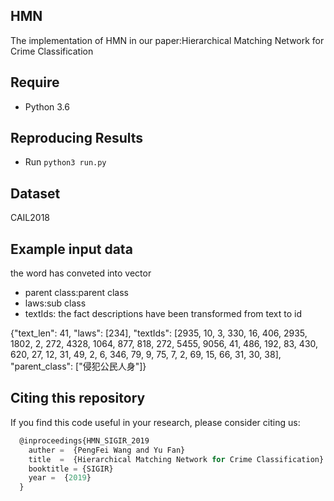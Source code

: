 ## HMN
The implementation of HMN in our paper:Hierarchical Matching Network for Crime Classification



## Require
* Python 3.6


## Reproducing Results
* Run `python3 run.py`


## Dataset
CAIL2018


## Example input data
the word has conveted into vector

* parent class:parent class
* laws:sub class
* textIds: the fact descriptions have been transformed from text to id

{"text_len": 41, "laws": [234],
"textIds": [2935, 10, 3, 330, 16, 406, 2935, 1802, 2, 272, 4328, 1064, 877, 818, 272, 5455,
9056, 41, 486, 192, 83, 430, 620, 27, 12, 31, 49, 2, 6, 346, 79, 9, 75, 7, 2, 69, 15, 66, 31,
30, 38], "parent_class": ["侵犯公民人身"]}


## Citing this repository
If you find this code useful in your research, please consider citing us:
```javascript
  @inproceedings{HMN_SIGIR_2019
    auther =  {PengFei Wang and Yu Fan}
    title  =  {Hierarchical Matching Network for Crime Classification}
    booktitle = {SIGIR}
    year =  {2019}
  }
```
